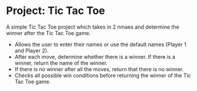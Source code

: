 # Project: Tic Tac Toe
A simple Tic Tac Toe project which takes in 2 nmaes and determine the winner after the Tic Tac Toe game.

- Allows the user to enter their names or use the default names (Player 1 and Player 2).
- After each move, determine whether there is a winner. If there is a winner, return the name of the winner.
- If there is no winner after all the moves, return that there is no winner.
- Checks all possible win conditions before returning the winner of the Tic Tac Toe game.
